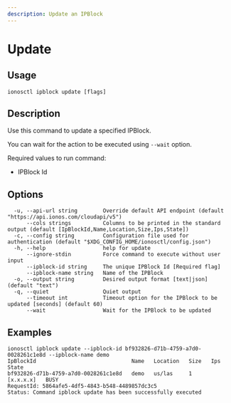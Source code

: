 ```yaml
---
description: Update an IPBlock
---
```


# Update

## Usage

```text
ionosctl ipblock update [flags]
```

## Description

Use this command to update a specified IPBlock.

You can wait for the action to be executed using `--wait` option.

Required values to run command:

* IPBlock Id

## Options

```text
  -u, --api-url string        Override default API endpoint (default "https://api.ionos.com/cloudapi/v5")
      --cols strings          Columns to be printed in the standard output (default [IpBlockId,Name,Location,Size,Ips,State])
  -c, --config string         Configuration file used for authentication (default "$XDG_CONFIG_HOME/ionosctl/config.json")
  -h, --help                  help for update
      --ignore-stdin          Force command to execute without user input
      --ipblock-id string     The unique IPBlock Id [Required flag]
      --ipblock-name string   Name of the IPBlock
  -o, --output string         Desired output format [text|json] (default "text")
  -q, --quiet                 Quiet output
      --timeout int           Timeout option for the IPBlock to be updated [seconds] (default 60)
      --wait                  Wait for the IPBlock to be updated
```

## Examples

```text
ionosctl ipblock update --ipblock-id bf932826-d71b-4759-a7d0-0028261c1e8d --ipblock-name demo
IpBlockId                              Name   Location   Size   Ips         State
bf932826-d71b-4759-a7d0-0028261c1e8d   demo   us/las     1      [x.x.x.x]   BUSY
RequestId: 5864afe5-4df5-4843-b548-4489857dc3c5
Status: Command ipblock update has been successfully executed
```

